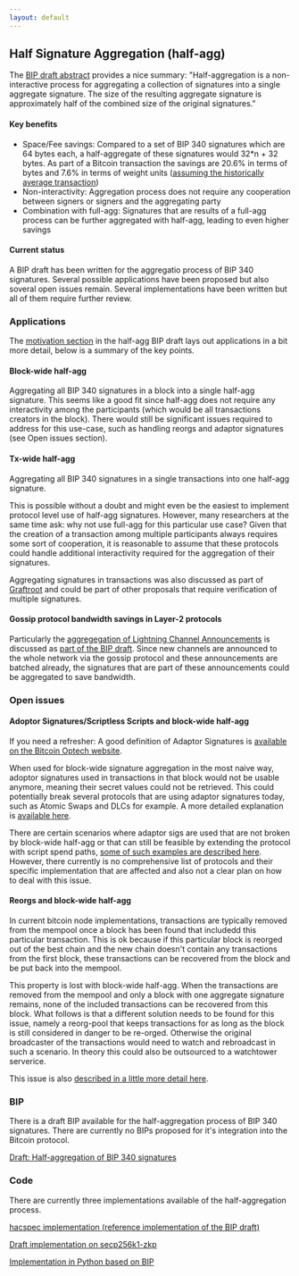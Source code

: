 ```yaml
---
layout: default
---
```


## Half Signature Aggregation (half-agg)

The [BIP draft abstract](https://github.com/BlockstreamResearch/cross-input-aggregation/blob/master/half-aggregation.mediawiki#abstract) provides a nice summary: "Half-aggregation is a non-interactive process for aggregating a collection of signatures into a single aggregate signature. The size of the resulting aggregate signature is approximately half of the combined size of the original signatures."

#### Key benefits

- Space/Fee savings: Compared to a set of BIP 340 signatures which are 64 bytes each, a half-aggregate of these signatures would 32*n + 32 bytes. As part of a Bitcoin transaction the savings are 20.6% in terms of bytes and 7.6% in terms of weight units ([assuming the historically average transaction](https://github.com/BlockstreamResearch/cross-input-aggregation/blob/master/savings.org))
- Non-interactivity: Aggregation process does not require any cooperation between signers or signers and the aggregating party
- Combination with full-agg: Signatures that are results of a full-agg process can be further aggregated with half-agg, leading to even higher savings

#### Current status

A BIP draft has been written for the aggregatio process of BIP 340 signatures. Several possible applications have been proposed but also soveral open issues remain. Several implementations have been written but all of them require further review.

### Applications

The [motivation section](https://github.com/BlockstreamResearch/cross-input-aggregation/blob/master/half-aggregation.mediawiki#motivation) in the half-agg BIP draft lays out applications in a bit more detail, below is a summary of the key points.

#### Block-wide half-agg

Aggregating all BIP 340 signatures in a block into a single half-agg signature. This seems like a good fit since half-agg does not require any interactivity among the participants (which would be all transactions creators in the block). There would still be significant issues required to address for this use-case, such as handling reorgs and adaptor signatures (see Open issues section).

#### Tx-wide half-agg

Aggregating all BIP 340 signatures in a single transactions into one half-agg signature.

This is possible without a doubt and might even be the easiest to implement protocol level use of half-agg signatures. However, many researchers at the same time ask: why not use full-agg for this particular use case? Given that the creation of a transaction among multiple participants always requires some sort of cooperation, it is reasonable to assume that these protocols could handle additional interactivity required for the aggregation of their signatures.

Aggregating signatures in transactions was also discussed as part of [Graftroot](https://lists.linuxfoundation.org/pipermail/bitcoin-dev/2018-February/015700.html) and could be part of other proposals that require verification of multiple signatures.

#### Gossip protocol bandwidth savings in Layer-2 protocols

Particularly the [aggregegation of Lightning Channel Announcements](https://github.com/BlockstreamResearch/cross-input-aggregation/tree/master?tab=readme-ov-file#sigagg-case-study-ln-channel-announcements) is discussed as [part of the BIP draft](https://github.com/BlockstreamResearch/cross-input-aggregation/blob/master/half-aggregation.mediawiki#motivation). Since new channels are announced to the whole network via the gossip protocol and these announcements are batched already, the signatures that are part of these announcements could be aggregated to save bandwidth.

### Open issues

#### Adoptor Signatures/Scriptless Scripts and block-wide half-agg

If you need a refresher: A good definition of Adaptor Signatures is [available on the Bitcoin Optech website](https://bitcoinops.org/en/topics/adaptor-signatures/).

When used for block-wide signature aggregation in the most naive way, adoptor signatures used in transactions in that block would not be usable anymore, meaning their secret values could not be retrieved. This could potentially break several protocols that are using adaptor signatures today, such as Atomic Swaps and DLCs for example. A more detailed explanation is [available here](https://www.gijsvandam.nl/post/why-does-signature-half-aggregation-break-adaptor-signatures/).

There are certain scenarios where adaptor sigs are used that are not broken by block-wide half-agg or that can still be feasible by extending the protocol with script spend paths, [some of such examples are described here](https://github.com/BlockstreamResearch/cross-input-aggregation/blob/master/half-agg-and-adaptor-sigs.md). However, there currently is no comprehensive list of protocols and their specific implementation that are affected and also not a clear plan on how to deal with this issue.

#### Reorgs and block-wide half-agg

In current bitcoin node implementations, transactions are typically removed from the mempool once a block has been found that includedd this particular transaction. This is ok because if this particular block is reorged out of the best chain and the new chain doesn't contain any transactions from the first block, these transactions can be recovered from the block and be put back into the mempool.

This property is lost with block-wide half-agg. When the transactions are removed from the mempool and only a block with one aggregate signature remains, none of the included transactions can be recovered from this block. What follows is that a different solution needs to be found for this issue, namely a reorg-pool that keeps transactions for as long as the block is still considered in danger to be re-orged. Otherwise the original broadcaster of the transactions would need to watch and rebroadcast in such a scenario. In theory this could also be outsourced to a watchtower serverice.

This issue is also [described in a little more detail here](https://github.com/BlockstreamResearch/cross-input-aggregation/blob/master/README.md#half-aggregation-and-reorgs).

### BIP

There is a draft BIP available for the half-aggregation process of BIP 340 signatures. There are currently no BIPs proposed for it's integration into the Bitcoin protocol.

[Draft: Half-aggregation of BIP 340 signatures](https://github.com/BlockstreamResearch/cross-input-aggregation/blob/master/half-aggregation.mediawiki)

### Code

There are currently three implementations available of the half-aggregation process.

[hacspec implementation (reference implementation of the BIP draft)](https://github.com/BlockstreamResearch/cross-input-aggregation/tree/master/hacspec-halfagg)

[Draft implementation on secp256k1-zkp](https://github.com/BlockstreamResearch/secp256k1-zkp/pull/261)

[Implementation in Python based on BIP](https://github.com/fjahr/cisa-playground/blob/main/halfagg.py)
